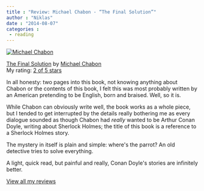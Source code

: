 ```yaml
---
title : "Review: Michael Chabon - “The Final Solution”"
author : "Niklas"
date : "2014-08-07"
categories : 
 - reading
---
```


[![Michael Chabon](https://niklasblog.com/wp-content/2014-08-07_0943.jpg)](https://niklasblog.com/wp-content/2014-08-07_0943.jpg)

[The Final Solution](http://www.goodreads.com/book/show/16696) by [Michael Chabon](http://www.goodreads.com/author/show/2715)  
My rating: [2 of 5 stars](http://www.goodreads.com/review/show/1018405165)  
  
In all honesty: two pages into this book, not knowing anything about Chabon or the contents of this book, I felt this was most probably written by an American pretending to be English, born and braised. Well, so it is.

While Chabon can obviously write well, the book works as a whole piece, but I tended to get interrupted by the details really bothering me as every dialogue sounded as though Chabon had _really_ wanted to be Arthur Conan Doyle, writing about Sherlock Holmes; the title of this book is a reference to a Sherlock Holmes story.

The mystery in itself is plain and simple: where's the parrot? An old detective tries to solve everything.

A light, quick read, but painful and really, Conan Doyle's stories are infinitely better.  
  
[View all my reviews](http://www.goodreads.com/review/show/1018405165)
